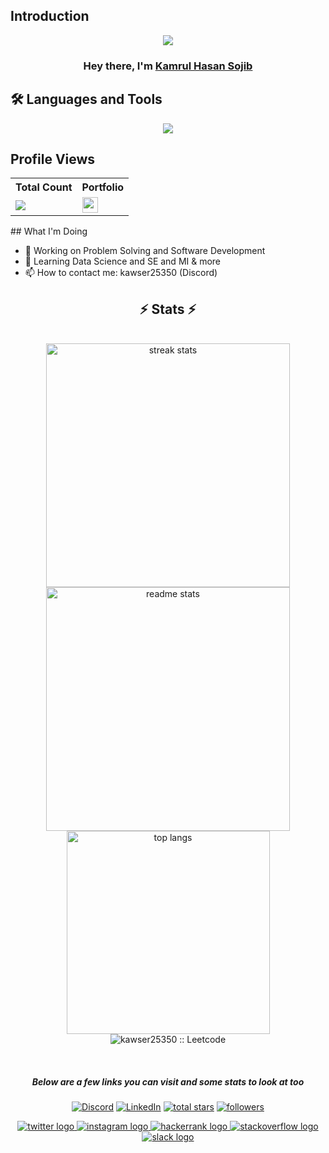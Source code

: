 ## Introduction
<p align="center">
<img src="https://readme-typing-svg.demolab.com/?lines=Im%20Addicted%20to%20Competitive%20Programming;Developer%20of%20Python%20Django;3+%2B%20years%20of%20coding%20experience&font=Fira%20Code&center=true&width=700&height=45&color=2AB4BC&vCenter=true&pause=1000&size=25" />

</p>

</p>
<h3 align="center">Hey there, I'm <a href="https://github.com/kamrulhasansojib">Kamrul Hasan Sojib</a></h3>

## 🛠 Languages and Tools
<p align="center"> 
  <a href="https://github.com/kamrulhasansojib">
    <img src="https://skillicons.dev/icons?i=c,cpp,java,mysql,linux,git,mongodb,vscode,github,css,html"> 
  </a> 
</p>

 
## Profile Views 

  <table>
    <tr>
      <!-- <th>Profile Views</th> -->
      <th>Total Count</th>
      <th>Portfolio</th>
    </tr>
    <tr>
      <!-- Profile Views -->
      <td>
         <a href="https://github.com/kamrulhasansojib"> <img src="https://komarev.com/ghpvc/?username=kawser25350ss&style=for-the-badge&color=brightgreen"> </a>
      </td>
      <td> 
        <div align="left">
            <a href="https://kamrulhasansojib.github.io/Portfolio/">
              <img src="https://img.shields.io/static/v1?message=Portfolio&logo=codepen&label=&color=0080FE&logoColor=white&labelColor=&style=plastic" height="25" alt="codepen logo"  />
            </a>
        </div>
      </td>
    </tr>
  </table>
<!-- Sponsor
   <a href="https://github.com/sponsors/Thinkright20"><img alt="sponsors" title="All Sponsors" src="https://img.shields.io/badge/-All Sponsors-FD9494?style=for-the-badge&logo=GitHub&logoColor=black"/></a>
-->
## What I'm Doing

- 🔭 Working on Problem Solving and Software Development
- 🌱 Learning Data Science and SE and MI & more
- 📫 How to contact me: kawser25350 (Discord)


<h2 align="center">⚡ Stats ⚡</h2>
<br>
<div align=center>
  <img width=390 src="https://github-readme-streak-stats-salesp07.vercel.app/?user=kawser25350&count_private=true&theme=react&border_radius=10" alt="streak stats"/>
  <img width=390 src="https://github-readme-stats-salesp07.vercel.app/api?username=kawser25350&count_private=true&show_icons=true&theme=react&rank_icon=github&border_radius=10" alt="readme stats" />
  <br/>
  <img width=325 align="center" src="https://github-readme-stats-salesp07.vercel.app/api/top-langs/?username=kamrulhasansojib&hide=HTML&langs_count=8&layout=compact&theme=react&border_radius=10&size_weight=0.5&count_weight=0.5&exclude_repo=github-readme-stats" alt="top langs" />
  <img alt="kawser25350 :: Leetcode" align="center" src="https://leetcode-badge-sage.vercel.app/badge/KawserAhmmed?theme=dark&bgColor=282828&border_radius=10"> <p><br></p>
<h5 align="center">Below are a few links you can visit and some stats to look at too</h5>

<p align="center">
  <a href="https://discord.gg/HACk#4796" target="_blank" ><img alt="Discord" title="Discord" src="https://img.shields.io/badge/-Discord-7289DA?style=for-the-badge&logo=discord&logoColor=white"/></a>
  <a href="https://www.linkedin.com/in/kawser-ahmmed-6a0b65267/" target="_blank"><img alt="LinkedIn" title="LinkedIn" src="https://img.shields.io/badge/-LinkedIn-0077B5?style=for-the-badge&logo=linkedin&logoColor=white"/></a>
<a href="https://github.com/kawser25350?tab=repositories&sort=stargazers">
    <img alt="total stars" title="Total stars on GitHub" src="https://custom-icon-badges.demolab.com/github/stars/Thinkright20?color=B8B92B&style=for-the-badge&labelColor=959532&logo=star"/></a>
<a href="https://github.com/kawser25350"><img alt="followers" title="Follow me on Github" src="https://img.shields.io/github/followers/thinkright20?color=236ad3&style=for-the-badge&logo=github&label=Follow"/></a>
 </p>
 
 <p>
<div align="center">
  </a>
  <a href="https://x.com/AhamedKowar" target="_blank">
    <img src="https://img.shields.io/static/v1?message=Twitter&logo=twitter&label=&color=1DA1F2&logoColor=white&labelColor=&style=for-the-badge"alt="twitter logo"  />
  </a>
  <a href="https://www.instagram.com/kowsar_ahamed_shuvo/" target="_blank">
    <img src="https://img.shields.io/static/v1?message=Instagram&logo=instagram&label=&color=E4405F&logoColor=white&labelColor=&style=for-the-badge" alt="instagram logo"  />
  </a>
  <a href="https://hackerrank.com/profile/mkshuvo25350" target="_blank">
    <img src="https://img.shields.io/static/v1?message=HackerRank&logo=hackerrank&label=&color=2EC866&logoColor=white&labelColor=&style=for-the-badge"  alt="hackerrank logo"  />
  </a>
 
  <a href="https://stackoverflow.com/users/23400392/kawser-ahmmed" target="_blank">
  <img src="https://img.shields.io/static/v1?message=Stackoverflow&logo=stackoverflow&label=&color=FE7A16&logoColor=white&labelColor=&style=for-the-badge"  alt="stackoverflow logo"  />
  </a>
  <a href="https://codeforces.com/profile/Kawser-Ahmmed" target="_blank">
    <img src="https://img.shields.io/static/v1?message=Slack&logo=slack&label=codeforce&color=4A154B&logoColor=white&labelColor=&style=for-the-badge" alt="slack logo"  />
</div>
   
 </p>
</div>
<br/><br/>
